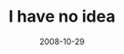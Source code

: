 ---
layout: base.njk
title : 'I have no idea' 
view_title : 'I have no idea' 
year : '2008' 
date : '2008-10-29' 
img_file : '/drawing/ihavenoidea.jpg' 
html_file : 'ihavenoidea' 
next_html : 'technologyisfinallycatchingup.html' 
year_order : '486' 
permalink : "title/{{html_file}}.html"
---